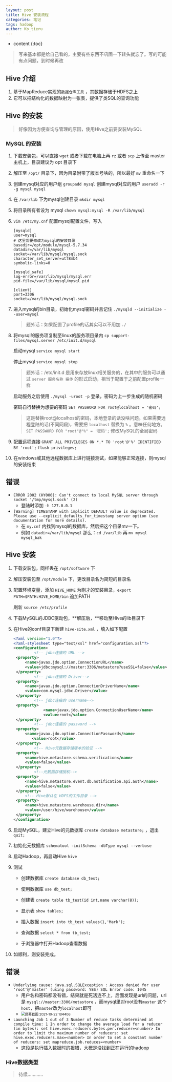 ```yaml
---
layout: post  
title: Hive 安装流程
categories: 笔记
tags: hadoop
author: Ko_tieru
---
```



* content
{:toc}


> 写来基本都是给自己看的，主要有些东西不巩固一下转头就忘了。写的可能有点问题，到时候再改







## Hive 介绍  

1. 基于MapReduce实现的`数据仓库工具` ，其数据存储于HDFS之上  
2. 它可以把结构化的数据映射为一张表，提供了类SQL的查询功能  

## Hive 的安装  

> 好像因为方便查询与管理的原因，使用Hive之前要安装MySQL  

### MySQL 的安装

1. 下载安装包，可以直接 `wget` 或者下载在电脑上再 `rz` 或者 `scp` 上传至 master 主机上，目录建议为 opt 目录下

2. 解压至 `/opt/` 目录下，因为目录附带了版本号啥的，所以最好 `mv` 重命名一下  

3. 创建mysql对应的用户组   `groupadd mysql` 
   创建mysql对应的用户  `useradd -r -g mysql mysql` 

4. 在 `/var/lib` 下为mysql创建目录 `mkdir mysql` 

5. 将目录所有者设为 mysql   `chown mysql:mysql -R /var/lib/mysql` 

6. `vim /etc/my.cnf` 配置mysql配置文件，写入
   
   ```
   [mysqld]
   user=mysql
   # 这里需要修改为mysql的安装目录
   basedir=/opt/module/mysql-5.7.34 
   datadir=/var/lib/mysql
   socket=/var/lib/mysql/mysql.sock
   character_set_server=utf8mb4
   symbolic-links=0
   
   [mysqld_safe]
   log-error=/var/lib/mysql/mysql.err
   pid-file=/var/lib/mysql/mysql.pid
   
   [client]
   port=3306
   socket=/var/lib/mysql/mysql.sock
   ```
   
7. 进入mysql的bin目录，初始化mysql密码并且记住 `./mysqld --initialize --user=mysql`   

   > 题外话：如果配置了profile的话其实可以不用加 `./`  

8. 将mysql的服务项复制至linux的服务项目录内 `cp support-files/mysql.server /etc/init.d/mysql` 

   启动mysql `service mysql start`

   停止mysql `service mysql stop` 

   > 题外话：/etc/init.d 是用来存放linux相关服务的，在其中的服务可以通过 `server 服务名称 操作` 的形式启动，相当于配置于之前配置profile一样  

   启动服务之后使用 `./mysql -uroot -p` 登录，密码为上一步生成的随机密码  

   密码自行替换为想要的密码 `SET PASSWORD FOR root@localhost = '密码';` 

   > 这是替换root@localhost的密码，本地登录的话没啥问题。如果需要远程登陆的话(不同网段)，需要把 `localhost` 替换为 `%` 。意味任何地方。
   > `SET PASSWORD FOR "root"@"%" = '密码';` 修改MySQL的全局密码

9. 配置远程连接 `GRANT ALL PRIVILEGES ON *.* TO 'root'@'%' IDENTIFIED BY 'root';` 
   `flush privileges;`

10. 在windows或其他远程数据库上进行链接测试，如果能够正常连接，则mysql的安装结束

## 错误

- `ERROR 2002 (HY000): Can't connect to local MySQL server through socket '/tmp/mysql.sock' (2)` 
  - 登陆时添加 `-h 127.0.0.1` 
- `[Warning] TIMESTAMP with implicit DEFAULT value is deprecated. Please use --explicit_defaults_for_timestamp server option (see documentation for more details).`
  - 在 `my.cnf` 内找到mysql的数据库，然后把这个目录mv一下。
  - 例如 `datadir=/var/lib/mysql` 那么：`cd /var/lib` 再 `mv mysql mysql_bak`





## Hive 安装  

1. 下载安装包，同样丢在 `/opt/software` 下

2. 解压安装包至 `/opt/module` 下，更改目录名为简短的目录名

3. 配置环境变量，添加 `HIVE_HOME` 为刚才的安装目录，`export PATH=$PATH:HIVE_HOME/bin` 追加PATH

   刷新 `source /etc/profile`   

4. 下载MySQL的JDBC驱动包，**解压后，**移动至Hive的lib目录下

5. 在Hive的conf目录下新建 `hive-site.xml` ，填入如下配置

   ```xml
   <?xml version="1.0"?>
   <?xml-stylesheet type="text/xsl" href="configuration.xsl"?>
   <configuration>
   			<!-- jdbc连接的 URL -->
   	<property>
   		<name>javax.jdo.option.ConnectionURL</name>
   		<value>jdbc:mysql://master:3306/metastore?useSSL=false</value> 
   	</property>
   			<!-- jdbc连接的 Driver-->
   	<property>
   		<name>javax.jdo.option.ConnectionDriverName</name>
   		<value>com.mysql.jdbc.Driver</value>
   	</property>
   			<!-- jdbc连接的 username-->
   	<property>
    			<name>javax.jdo.option.ConnectionUserName</name>
    			<value>root</value>
   	</property>
   			<!-- jdbc连接的 password -->
   	<property>
   		<name>javax.jdo.option.ConnectionPassword</name>
           <value>root</value>
   	</property>
   			<!-- Hive元数据存储版本的验证 -->
   	<property>
   		<name>hive.metastore.schema.verification</name>
   		<value>false</value>
   	</property>
   			<!--元数据存储授权-->
   	<property>
   		<name>hive.metastore.event.db.notification.api.auth</name>
   		<value>false</value>
   	</property>
   		<!-- Hive默认在 HDFS的工作目录 -->
   	<property>
   		<name>hive.metastore.warehouse.dir</name>
   		<value>/user/hive/warehouse</value>
   	</property>
   </configuration>
   ```

6. 启动MySQL，建立Hive的元数据库 `create database metastore;` ，退出 `quit;`

7. 初始化元数据库 `schematool -initSchema -dbType mysql --verbose`  

8. 启动Hadoop，再启动Hive  `hive`  

9. 测试

   - 创建数据库 `create database db_test;`

   - 使用数据库 `use db_test;`

   - 创建表 `create table tb_test(id int,name varchar(8));`

   - 显示表 `show tables;`
   - 插入数据 `insert into tb_test values(1,'Mark');`
   - 查询数据 `select * from tb_test;`
   - 于浏览器中打开Hadoop查看数据

10. 如顺利，则安装完成。

## 错误

- `Underlying cause: java.sql.SQLException : Access denied for user 'root'@'master' (using password: YES)
  SQL Error code: 1045`
  - 用户名和密码都没有错，结果就是死活连不上，后面发现是url的问题，url是 `mysql://master:3306/metastore` ，而mysql里对root没有`master` 这个`host`，把`master`改为`localhost`即可
  - <img src="C:\Users\email\Desktop\屏幕截图 2021-10-22 184406.png" alt="屏幕截图 2021-10-22 184406" style="zoom:75%;" />
- `Launching Job 1 out of 3
  Number of reduce tasks determined at compile time: 1
  In order to change the average load for a reducer (in bytes):
    set hive.exec.reducers.bytes.per.reducer=<number>
  In order to limit the maximum number of reducers:
    set hive.exec.reducers.max=<number>
  In order to set a constant number of reducers:
    set mapreduce.job.reduces=<number>`
  - 这段是执行插入数据时的报错，大概是没找到正在运行的hadoop

### Hive数据类型

> 待续…………




